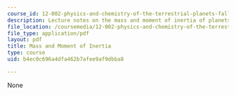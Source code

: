 ```yaml
---
course_id: 12-002-physics-and-chemistry-of-the-terrestrial-planets-fall-2008
description: Lecture notes on the mass and moment of inertia of planets.
file_location: /coursemedia/12-002-physics-and-chemistry-of-the-terrestrial-planets-fall-2008/b4ec0c696a4dfa462b7afee9af9dbba8_MIT12_002f08_Lec08.pdf
file_type: application/pdf
layout: pdf
title: Mass and Moment of Inertia
type: course
uid: b4ec0c696a4dfa462b7afee9af9dbba8

---
```

None